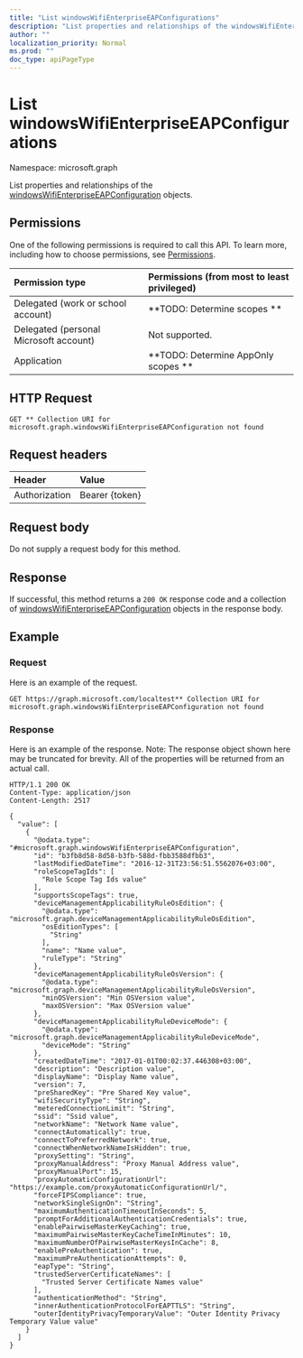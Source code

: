 ```yaml
---
title: "List windowsWifiEnterpriseEAPConfigurations"
description: "List properties and relationships of the windowsWifiEnterpriseEAPConfiguration objects."
author: ""
localization_priority: Normal
ms.prod: ""
doc_type: apiPageType
---
```


# List windowsWifiEnterpriseEAPConfigurations

Namespace: microsoft.graph

List properties and relationships of the [windowsWifiEnterpriseEAPConfiguration](../resources/windowswifienterpriseeapconfiguration.md) objects.

## Permissions
One of the following permissions is required to call this API. To learn more, including how to choose permissions, see [Permissions](/concepts/permissions-reference.md).

|Permission type|Permissions (from most to least privileged)|
|:---|:---|
|Delegated (work or school account)|**TODO: Determine scopes **|
|Delegated (personal Microsoft account)|Not supported.|
|Application|**TODO: Determine AppOnly scopes **|

## HTTP Request
<!-- {
  "blockType": "ignored"
}
-->
``` http
GET ** Collection URI for microsoft.graph.windowsWifiEnterpriseEAPConfiguration not found
```

## Request headers
|Header|Value|
|:---|:---|
|Authorization|Bearer {token}|

## Request body
Do not supply a request body for this method.

## Response
If successful, this method returns a `200 OK` response code and a collection of [windowsWifiEnterpriseEAPConfiguration](../resources/windowswifienterpriseeapconfiguration.md) objects in the response body.

## Example

### Request
Here is an example of the request.
<!-- {
  "blockType": "request",
  "name": "get_windowswifienterpriseeapconfiguration"
}
-->
``` http
GET https://graph.microsoft.com/localtest** Collection URI for microsoft.graph.windowsWifiEnterpriseEAPConfiguration not found
```

### Response
Here is an example of the response. Note: The response object shown here may be truncated for brevity. All of the properties will be returned from an actual call.
<!-- {
  "blockType": "response",
  "truncated": true,
  "@odata.type": "collection(microsoft.graph.windowswifienterpriseeapconfiguration)"
}
-->
``` http
HTTP/1.1 200 OK
Content-Type: application/json
Content-Length: 2517

{
  "value": [
    {
      "@odata.type": "#microsoft.graph.windowsWifiEnterpriseEAPConfiguration",
      "id": "b3fb8d58-8d58-b3fb-588d-fbb3588dfbb3",
      "lastModifiedDateTime": "2016-12-31T23:56:51.5562076+03:00",
      "roleScopeTagIds": [
        "Role Scope Tag Ids value"
      ],
      "supportsScopeTags": true,
      "deviceManagementApplicabilityRuleOsEdition": {
        "@odata.type": "microsoft.graph.deviceManagementApplicabilityRuleOsEdition",
        "osEditionTypes": [
          "String"
        ],
        "name": "Name value",
        "ruleType": "String"
      },
      "deviceManagementApplicabilityRuleOsVersion": {
        "@odata.type": "microsoft.graph.deviceManagementApplicabilityRuleOsVersion",
        "minOSVersion": "Min OSVersion value",
        "maxOSVersion": "Max OSVersion value"
      },
      "deviceManagementApplicabilityRuleDeviceMode": {
        "@odata.type": "microsoft.graph.deviceManagementApplicabilityRuleDeviceMode",
        "deviceMode": "String"
      },
      "createdDateTime": "2017-01-01T00:02:37.446308+03:00",
      "description": "Description value",
      "displayName": "Display Name value",
      "version": 7,
      "preSharedKey": "Pre Shared Key value",
      "wifiSecurityType": "String",
      "meteredConnectionLimit": "String",
      "ssid": "Ssid value",
      "networkName": "Network Name value",
      "connectAutomatically": true,
      "connectToPreferredNetwork": true,
      "connectWhenNetworkNameIsHidden": true,
      "proxySetting": "String",
      "proxyManualAddress": "Proxy Manual Address value",
      "proxyManualPort": 15,
      "proxyAutomaticConfigurationUrl": "https://example.com/proxyAutomaticConfigurationUrl/",
      "forceFIPSCompliance": true,
      "networkSingleSignOn": "String",
      "maximumAuthenticationTimeoutInSeconds": 5,
      "promptForAdditionalAuthenticationCredentials": true,
      "enablePairwiseMasterKeyCaching": true,
      "maximumPairwiseMasterKeyCacheTimeInMinutes": 10,
      "maximumNumberOfPairwiseMasterKeysInCache": 8,
      "enablePreAuthentication": true,
      "maximumPreAuthenticationAttempts": 0,
      "eapType": "String",
      "trustedServerCertificateNames": [
        "Trusted Server Certificate Names value"
      ],
      "authenticationMethod": "String",
      "innerAuthenticationProtocolForEAPTTLS": "String",
      "outerIdentityPrivacyTemporaryValue": "Outer Identity Privacy Temporary Value value"
    }
  ]
}
```

